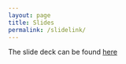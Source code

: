 ```yaml
---
layout: page
title: Slides 
permalink: /slidelink/
---
```


The slide deck can be found [here](https://uomresearchit.github.io/r-tidyverse-intro/slides/)

